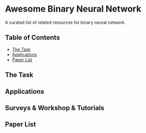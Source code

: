 # Awesome Binary Neural Network
A curated list of related resources for binary neural network.

## Table of Contents

- [The Task](#the-task)
- [Applications](#Applications)
- [Paper List](#paper-list)


## The Task

## Applications

## Surveys \& Workshop \& Tutorials

## Paper List
